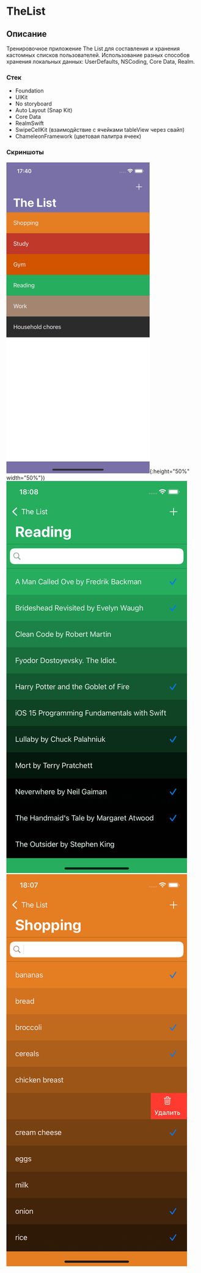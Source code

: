 # TheList
## Описание
Тренировочное приложение The List для составления и хранения кастомных списков пользователей. Использование разных способов хранения локальных данных: UserDefaults, NSCoding, Core Data, Realm.
### Стек
* Foundation
* UIKit
* No storyboard
* Auto Layout (Snap Kit)
* Core Data
* RealmSwift
* SwipeCellKit (взаимодйствие с ячейками tableView через свайп)
* ChameleonFramework (цветовая палитра ячеек)
### Скриншоты
![ScreenShot](https://github.com/SergeyBindasov/TheList/blob/progress/ScreenShot1.png){:height="50%" width="50%"})
![ScreenShot](https://github.com/SergeyBindasov/TheList/blob/progress/ScreenShot2.png)
![ScreenShot](https://github.com/SergeyBindasov/TheList/blob/progress/ScreenShot3.png)
